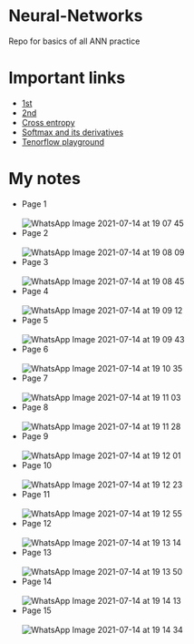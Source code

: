# Neural-Networks
Repo for basics of all ANN practice
# Important links
- [1st](http://colah.github.io/posts/2014-03-NN-Manifolds-Topology/)
- [2nd](http://colah.github.io/posts/2015-08-Backprop/)
- [Cross entropy](https://www.ics.uci.edu/~pjsadows/notes.pdf)
- [Softmax and its derivatives](https://eli.thegreenplace.net/2016/the-softmax-function-and-its-derivative/)
- [Tenorflow playground](https://playground.tensorflow.org/#activation=tanh&batchSize=10&dataset=circle&regDataset=reg-plane&learningRate=0.03&regularizationRate=0&noise=0&networkShape=4,2&seed=0.56559&showTestData=false&discretize=false&percTrainData=50&x=true&y=true&xTimesY=false&xSquared=false&ySquared=false&cosX=false&sinX=false&cosY=false&sinY=false&collectStats=false&problem=classification&initZero=false&hideText=false)

# My notes

- Page 1 <br/> <br/> ![WhatsApp Image 2021-07-14 at 19 07 45](https://user-images.githubusercontent.com/51751926/125633488-a0361206-e026-49af-a46c-094588681406.jpeg)
- Page 2 <br/> <br/> ![WhatsApp Image 2021-07-14 at 19 08 09](https://user-images.githubusercontent.com/51751926/125633560-450a5f4e-d5fe-4c6c-b3e9-720fff1e07a9.jpeg)
- Page 3 <br/> <br/> ![WhatsApp Image 2021-07-14 at 19 08 45](https://user-images.githubusercontent.com/51751926/125633660-de7a1a8c-62cc-4617-8744-e0d7abd2a6ae.jpeg)
- Page 4 <br/> <br/> ![WhatsApp Image 2021-07-14 at 19 09 12](https://user-images.githubusercontent.com/51751926/125633754-d9acc8a5-bf11-4ab9-8c3e-3d06ccfea15e.jpeg)
- Page 5 <br/> <br/> ![WhatsApp Image 2021-07-14 at 19 09 43](https://user-images.githubusercontent.com/51751926/125633972-91c05ff1-14a6-44b5-b1e3-cf553fbeb53a.jpeg)
- Page 6 <br/> <br/> ![WhatsApp Image 2021-07-14 at 19 10 35](https://user-images.githubusercontent.com/51751926/125634026-a021a1a2-49aa-49a5-904b-293d8731e94e.jpeg)
- Page 7 <br/> <br/> ![WhatsApp Image 2021-07-14 at 19 11 03](https://user-images.githubusercontent.com/51751926/125634062-99f78014-2ae3-45f9-a31c-ae4685b12e76.jpeg)
- Page 8 <br/> <br/> ![WhatsApp Image 2021-07-14 at 19 11 28](https://user-images.githubusercontent.com/51751926/125634139-6e2b7286-d942-4db0-97f6-8e60f66791f2.jpeg)
- Page 9 <br/> <br/> ![WhatsApp Image 2021-07-14 at 19 12 01](https://user-images.githubusercontent.com/51751926/125634191-36e1660e-c484-4085-bf54-a7970ce2307f.jpeg)
- Page 10 <br/> <br/> ![WhatsApp Image 2021-07-14 at 19 12 23](https://user-images.githubusercontent.com/51751926/125634217-25843dbc-9794-4bba-af5d-948b49045c52.jpeg)
- Page 11 <br/> <br/> ![WhatsApp Image 2021-07-14 at 19 12 55](https://user-images.githubusercontent.com/51751926/125634316-1e38655c-fab7-4733-b770-d47a5e5d59c6.jpeg)
- Page 12 <br/> <br/> ![WhatsApp Image 2021-07-14 at 19 13 14](https://user-images.githubusercontent.com/51751926/125634339-081f077c-a542-4c95-b40c-32f8896e632f.jpeg)
- Page 13 <br/> <br/> ![WhatsApp Image 2021-07-14 at 19 13 50](https://user-images.githubusercontent.com/51751926/125634361-745fb376-754a-4f7d-9e78-3960dbe1014d.jpeg)
- Page 14 <br/> <br/> ![WhatsApp Image 2021-07-14 at 19 14 13](https://user-images.githubusercontent.com/51751926/125634391-369ac511-9e46-4089-9afe-728a0cdd424e.jpeg)
- Page 15 <br/> <br/> ![WhatsApp Image 2021-07-14 at 19 14 34](https://user-images.githubusercontent.com/51751926/125634447-6967cd20-3081-4a79-a941-fa013f1027c1.jpeg)
